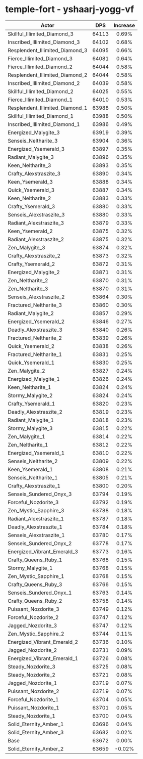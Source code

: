 # temple-fort - yshaarj-yogg-vf
| Actor | DPS | Increase |
|---|:---:|:---:|
|Skillful_Illimited_Diamond_3|64113|0.69%|
|Inscribed_Illimited_Diamond_3|64102|0.68%|
|Resplendent_Illimited_Diamond_3|64095|0.66%|
|Fierce_Illimited_Diamond_3|64081|0.64%|
|Fierce_Illimited_Diamond_2|64044|0.58%|
|Resplendent_Illimited_Diamond_2|64044|0.58%|
|Inscribed_Illimited_Diamond_2|64039|0.58%|
|Skillful_Illimited_Diamond_2|64025|0.55%|
|Fierce_Illimited_Diamond_1|64010|0.53%|
|Resplendent_Illimited_Diamond_1|63988|0.50%|
|Skillful_Illimited_Diamond_1|63988|0.50%|
|Inscribed_Illimited_Diamond_1|63986|0.49%|
|Energized_Malygite_3|63919|0.39%|
|Senseis_Neltharite_3|63904|0.36%|
|Energized_Ysemerald_3|63897|0.35%|
|Radiant_Malygite_3|63896|0.35%|
|Keen_Neltharite_3|63893|0.35%|
|Crafty_Alexstraszite_3|63890|0.34%|
|Keen_Ysemerald_3|63888|0.34%|
|Quick_Ysemerald_3|63887|0.34%|
|Keen_Neltharite_2|63883|0.33%|
|Crafty_Ysemerald_3|63880|0.33%|
|Senseis_Alexstraszite_3|63880|0.33%|
|Radiant_Alexstraszite_3|63879|0.33%|
|Keen_Ysemerald_2|63875|0.32%|
|Radiant_Alexstraszite_2|63875|0.32%|
|Zen_Malygite_3|63874|0.32%|
|Crafty_Alexstraszite_2|63873|0.32%|
|Crafty_Ysemerald_2|63872|0.31%|
|Energized_Malygite_2|63871|0.31%|
|Zen_Neltharite_2|63870|0.31%|
|Zen_Neltharite_3|63870|0.31%|
|Senseis_Alexstraszite_2|63864|0.30%|
|Fractured_Neltharite_3|63860|0.30%|
|Radiant_Malygite_2|63857|0.29%|
|Energized_Ysemerald_2|63846|0.27%|
|Deadly_Alexstraszite_3|63840|0.26%|
|Fractured_Neltharite_2|63839|0.26%|
|Quick_Ysemerald_2|63838|0.26%|
|Fractured_Neltharite_1|63831|0.25%|
|Quick_Ysemerald_1|63830|0.25%|
|Zen_Malygite_2|63827|0.24%|
|Energized_Malygite_1|63826|0.24%|
|Keen_Neltharite_1|63824|0.24%|
|Stormy_Malygite_2|63824|0.24%|
|Crafty_Ysemerald_1|63820|0.23%|
|Deadly_Alexstraszite_2|63819|0.23%|
|Radiant_Malygite_1|63818|0.23%|
|Stormy_Malygite_3|63815|0.22%|
|Zen_Malygite_1|63814|0.22%|
|Zen_Neltharite_1|63812|0.22%|
|Energized_Ysemerald_1|63810|0.22%|
|Senseis_Neltharite_2|63809|0.22%|
|Keen_Ysemerald_1|63808|0.21%|
|Senseis_Neltharite_1|63805|0.21%|
|Crafty_Alexstraszite_1|63800|0.20%|
|Senseis_Sundered_Onyx_3|63794|0.19%|
|Forceful_Nozdorite_3|63792|0.19%|
|Zen_Mystic_Sapphire_3|63788|0.18%|
|Radiant_Alexstraszite_1|63787|0.18%|
|Deadly_Alexstraszite_1|63784|0.18%|
|Senseis_Alexstraszite_1|63780|0.17%|
|Senseis_Sundered_Onyx_2|63778|0.17%|
|Energized_Vibrant_Emerald_3|63773|0.16%|
|Crafty_Queens_Ruby_1|63768|0.15%|
|Stormy_Malygite_1|63768|0.15%|
|Zen_Mystic_Sapphire_1|63768|0.15%|
|Crafty_Queens_Ruby_3|63766|0.15%|
|Senseis_Sundered_Onyx_1|63763|0.14%|
|Crafty_Queens_Ruby_2|63758|0.14%|
|Puissant_Nozdorite_3|63749|0.12%|
|Forceful_Nozdorite_2|63747|0.12%|
|Jagged_Nozdorite_3|63747|0.12%|
|Zen_Mystic_Sapphire_2|63744|0.11%|
|Energized_Vibrant_Emerald_2|63736|0.10%|
|Jagged_Nozdorite_2|63731|0.09%|
|Energized_Vibrant_Emerald_1|63726|0.08%|
|Steady_Nozdorite_3|63725|0.08%|
|Steady_Nozdorite_2|63721|0.08%|
|Jagged_Nozdorite_1|63719|0.07%|
|Puissant_Nozdorite_2|63719|0.07%|
|Forceful_Nozdorite_1|63704|0.05%|
|Puissant_Nozdorite_1|63701|0.05%|
|Steady_Nozdorite_1|63700|0.04%|
|Solid_Eternity_Amber_1|63696|0.04%|
|Solid_Eternity_Amber_3|63682|0.02%|
|Base|63672|0.00%|
|Solid_Eternity_Amber_2|63659|-0.02%|
